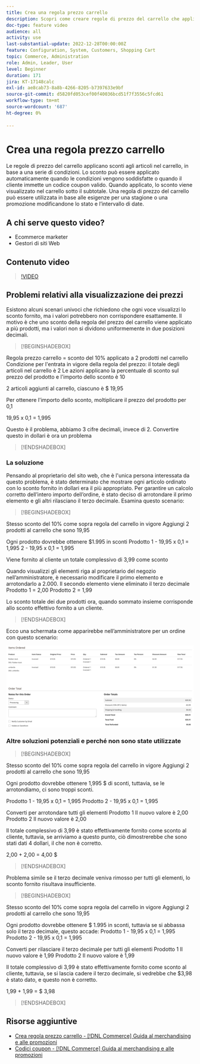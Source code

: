 ```yaml
---
title: Crea una regola prezzo carrello
description: Scopri come creare regole di prezzo del carrello che applicano sconti nel carrello in base a una serie di condizioni.
doc-type: feature video
audience: all
activity: use
last-substantial-update: 2022-12-28T00:00:00Z
feature: Configuration, System, Customers, Shopping Cart
topic: Commerce, Administration
role: Admin, Leader, User
level: Beginner
duration: 171
jira: KT-17148calc
exl-id: ae8cab73-8a8b-4266-8205-b7397633e9bf
source-git-commit: d5820fd053cef00f40036bcd51f7f3556c5fcd61
workflow-type: tm+mt
source-wordcount: '687'
ht-degree: 0%

---
```


# Crea una regola prezzo carrello

Le regole di prezzo del carrello applicano sconti agli articoli nel carrello, in base a una serie di condizioni. Lo sconto può essere applicato automaticamente quando le condizioni vengono soddisfatte o quando il cliente immette un codice coupon valido. Quando applicato, lo sconto viene visualizzato nel carrello sotto il subtotale. Una regola di prezzo del carrello può essere utilizzata in base alle esigenze per una stagione o una promozione modificandone lo stato e l’intervallo di date.

## A chi serve questo video?

- Ecommerce marketer
- Gestori di siti Web

## Contenuto video

>[!VIDEO](https://video.tv.adobe.com/v/343835?quality=12&learn=on)

## Problemi relativi alla visualizzazione dei prezzi

Esistono alcuni scenari univoci che richiedono che ogni voce visualizzi lo sconto fornito, ma i valori potrebbero non corrispondere esattamente. Il motivo è che uno sconto della regola del prezzo del carrello viene applicato a più prodotti, ma i valori non si dividono uniformemente in due posizioni decimali.

>[!BEGINSHADEBOX]

Regola prezzo carrello = sconto del 10% applicato a 2 prodotti nel carrello
Condizione per l&#39;entrata in vigore della regola del prezzo: il totale degli articoli nel carrello è 2
Le azioni applicano la percentuale di sconto sul prezzo del prodotto e l&#39;importo dello sconto è 10

2 articoli aggiunti al carrello, ciascuno è $ 19,95

Per ottenere l&#39;importo dello sconto, moltiplicare il prezzo del prodotto per 0,1

19,95 x 0,1 = 1,995

Questo è il problema, abbiamo 3 cifre decimali, invece di 2. Convertire questo in dollari è ora un problema

>[!ENDSHADEBOX]

### La soluzione

Pensando al proprietario del sito web, che è l&#39;unica persona interessata da questo problema, è stato determinato che mostrare ogni articolo ordinato con lo sconto fornito in dollari era il più appropriato. Per garantire un calcolo corretto dell’intero importo dell’ordine, è stato deciso di arrotondare il primo elemento e gli altri rilasciano il terzo decimale. Esamina questo scenario:

>[!BEGINSHADEBOX]

Stesso sconto del 10% come sopra regola del carrello in vigore
Aggiungi 2 prodotti al carrello che sono 19,95

Ogni prodotto dovrebbe ottenere $1.995 in sconti
Prodotto 1 - 19,95 x 0,1 = 1,995
2 - 19,95 x 0,1 = 1,995

Viene fornito al cliente un totale complessivo di 3,99 come sconto

Quando visualizzi gli elementi riga al proprietario del negozio nell’amministratore,
è necessario modificare il primo elemento e arrotondarlo a 2.000. Il secondo elemento viene eliminato il terzo decimale
Prodotto 1 = 2,00
Prodotto 2 = 1,99

Lo sconto totale dei due prodotti ora, quando sommato insieme corrisponde allo sconto effettivo fornito a un cliente.
>[!ENDSHADEBOX]

Ecco una schermata come apparirebbe nell’amministratore per un ordine con questo scenario:

![Visualizzazione amministratore con elementi ordinati con valori diversi](../assets/commerce-admin-cart-price-rule-values-different.png)

### Altre soluzioni potenziali e perché non sono state utilizzate

>[!BEGINSHADEBOX]

Stesso sconto del 10% come sopra regola del carrello in vigore
Aggiungi 2 prodotti al carrello che sono 19,95

Ogni prodotto dovrebbe ottenere 1,995 $ di sconti,
tuttavia, se le arrotondiamo, ci sono troppi sconti.

Prodotto 1 - 19,95 x 0,1 = 1,995
Prodotto 2 - 19,95 x 0,1 = 1,995

Converti per arrotondare tutti gli elementi
Prodotto 1 Il nuovo valore è 2,00
Prodotto 2 Il nuovo valore è 2,00

Il totale complessivo di 3,99 è stato effettivamente fornito come sconto al cliente,
tuttavia, se arriviamo a questo punto, ciò dimostrerebbe che sono stati dati 4 dollari, il che non è corretto.

2,00 + 2,00 = 4,00 $

>[!ENDSHADEBOX]

Problema simile se il terzo decimale veniva rimosso per tutti gli elementi, lo sconto fornito risultava insufficiente.

>[!BEGINSHADEBOX]

Stesso sconto del 10% come sopra regola del carrello in vigore
Aggiungi 2 prodotti al carrello che sono 19,95

Ogni prodotto dovrebbe ottenere $ 1.995 in sconti, tuttavia se si abbassa solo il terzo decimale, questo accade:
Prodotto 1 - 19,95 x 0,1 = 1,995
Prodotto 2 - 19,95 x 0,1 = 1,995

Converti per rilasciare il terzo decimale per tutti gli elementi
Prodotto 1 Il nuovo valore è 1,99
Prodotto 2 Il nuovo valore è 1,99

Il totale complessivo di 3,99 è stato effettivamente fornito come sconto al cliente,
tuttavia, se si lascia cadere il terzo decimale, si vedrebbe che $3,98 è stato dato, e questo non è corretto.

1,99 + 1,99 = $ 3,98

>[!ENDSHADEBOX]


## Risorse aggiuntive

- [Crea regola prezzo carrello - [!DNL Commerce] Guida al merchandising e alle promozioni](https://experienceleague.adobe.com/docs/commerce-admin/marketing/promotions/cart-rules/price-rules-cart-create.html)
- [Codici coupon - [!DNL Commerce] Guida al merchandising e alle promozioni](https://experienceleague.adobe.com/docs/commerce-admin/marketing/promotions/cart-rules/price-rules-cart-coupon.html)
